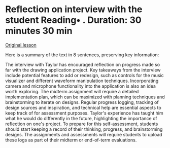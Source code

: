 # Reflection on interview with the student Reading• . Duration: 30 minutes 30 min

[Original lesson](https://www.coursera.org/learn/uol-introduction-to-programming-2/supplement/O9Lwq/reflection-on-interview-with-the-student)

Here is a summary of the text in 8 sentences, preserving key information:

The interview with Taylor has encouraged reflection on progress made so far with the drawing application project. Key takeaways from the interview include potential features to add or redesign, such as controls for the music visualizer and different waveform manipulation techniques. Incorporating camera and microphone functionality into the application is also an idea worth exploring. The midterm assignment will require a detailed implementation plan, which can be maximized with planning techniques and brainstorming to iterate on designs. Regular progress logging, tracking of design sources and inspiration, and technical help are essential aspects to keep track of for assessment purposes. Taylor's experience has taught him what he would do differently in the future, highlighting the importance of reflection on one's project. To prepare for this self-assessment, students should start keeping a record of their thinking, progress, and brainstorming designs. The assignments and assessments will require students to upload these logs as part of their midterm or end-of-term evaluations.

